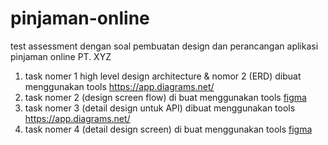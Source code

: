 # pinjaman-online
test assessment dengan soal pembuatan design dan perancangan aplikasi pinjaman online PT. XYZ

1. task nomer 1 high level design architecture & nomor 2 (ERD) dibuat menggunakan tools https://app.diagrams.net/
2. task nomer 2 (design screen flow) di buat menggunakan tools [figma](https://www.figma.com/)
3. task nomer 3 (detail design untuk API) dibuat menggunakan tools https://app.diagrams.net/
4. task nomer 4 (detail design screen) di buat menggunakan tools [figma](https://www.figma.com/)
